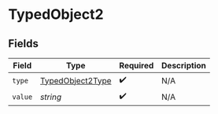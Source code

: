 # TypedObject2


## Fields

| Field                                                       | Type                                                        | Required                                                    | Description                                                 |
| ----------------------------------------------------------- | ----------------------------------------------------------- | ----------------------------------------------------------- | ----------------------------------------------------------- |
| `type`                                                      | [TypedObject2Type](../../models/shared/typedobject2type.md) | :heavy_check_mark:                                          | N/A                                                         |
| `value`                                                     | *string*                                                    | :heavy_check_mark:                                          | N/A                                                         |